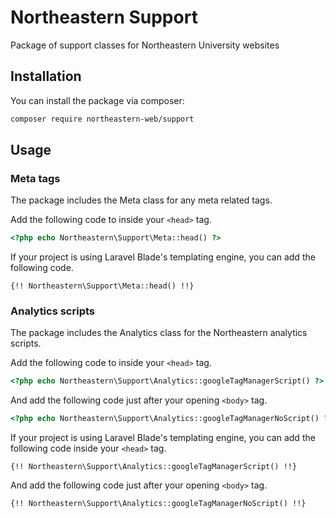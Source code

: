 # Northeastern Support

Package of support classes for Northeastern University websites

## Installation

You can install the package via composer:

```bash
composer require northeastern-web/support
```

## Usage

### Meta tags

The package includes the Meta class for any meta related tags.

Add the following code to inside your `<head>` tag.

```php
<?php echo Northeastern\Support\Meta::head() ?>
```

If your project is using Laravel Blade's templating engine, you can add the following code.

```blade
{!! Northeastern\Support\Meta::head() !!}
```

### Analytics scripts

The package includes the Analytics class for the Northeastern analytics scripts.

Add the following code to inside your `<head>` tag.

```php
<?php echo Northeastern\Support\Analytics::googleTagManagerScript() ?>
```

And add the following code just after your opening `<body>` tag.

```php
<?php echo Northeastern\Support\Analytics::googleTagManagerNoScript() ?>
```

If your project is using Laravel Blade's templating engine, you can add the following code inside your `<head>` tag.

```blade
{!! Northeastern\Support\Analytics::googleTagManagerScript() !!}
```

And add the following code just after your opening `<body>` tag.

```blade
{!! Northeastern\Support\Analytics::googleTagManagerNoScript() !!}
```